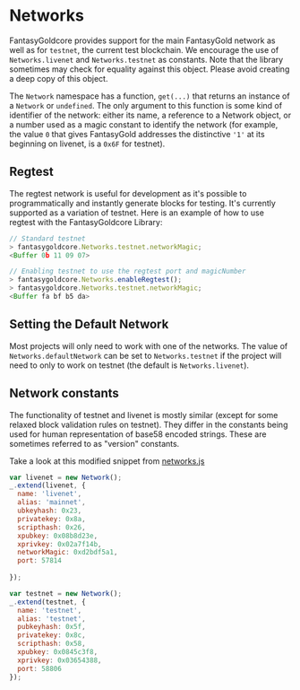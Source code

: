 # Networks
FantasyGoldcore provides support for the main FantasyGold network as well as for `testnet`, the current test blockchain. We encourage the use of `Networks.livenet` and `Networks.testnet` as constants. Note that the library sometimes may check for equality against this object. Please avoid creating a deep copy of this object.

The `Network` namespace has a function, `get(...)` that returns an instance of a `Network` or `undefined`. The only argument to this function is some kind of identifier of the network: either its name, a reference to a Network object, or a number used as a magic constant to identify the network (for example, the value `0` that gives FantasyGold addresses the distinctive `'1'` at its beginning on livenet, is a `0x6F` for testnet).

## Regtest

The regtest network is useful for development as it's possible to programmatically and instantly generate blocks for testing. It's currently supported as a variation of testnet. Here is an example of how to use regtest with the FantasyGoldcore Library:

```js
// Standard testnet
> fantasygoldcore.Networks.testnet.networkMagic;
<Buffer 0b 11 09 07>
```

```js
// Enabling testnet to use the regtest port and magicNumber
> fantasygoldcore.Networks.enableRegtest();
> fantasygoldcore.Networks.testnet.networkMagic;
<Buffer fa bf b5 da>
```

## Setting the Default Network
Most projects will only need to work with one of the networks. The value of `Networks.defaultNetwork` can be set to `Networks.testnet` if the project will need to only to work on testnet (the default is `Networks.livenet`).

## Network constants
The functionality of testnet and livenet is mostly similar (except for some relaxed block validation rules on testnet). They differ in the constants being used for human representation of base58 encoded strings. These are sometimes referred to as "version" constants.

Take a look at this modified snippet from [networks.js](https://github.com/fantasygold/fantasygoldcore-lib/blob/master/lib/networks.js)

```javascript
var livenet = new Network();
_.extend(livenet, {
  name: 'livenet',
  alias: 'mainnet',
  ubkeyhash: 0x23,
  privatekey: 0x8a,
  scripthash: 0x26,
  xpubkey: 0x08b8d23e,
  xprivkey: 0x02a7f14b,
  networkMagic: 0xd2bdf5a1,
  port: 57814
  
});

var testnet = new Network();
_.extend(testnet, {
  name: 'testnet',
  alias: 'testnet',
  pubkeyhash: 0x5f,
  privatekey: 0x8c,
  scripthash: 0x58,
  xpubkey: 0x0845c3f8,
  xprivkey: 0x03654388,
  port: 58806
});
```
